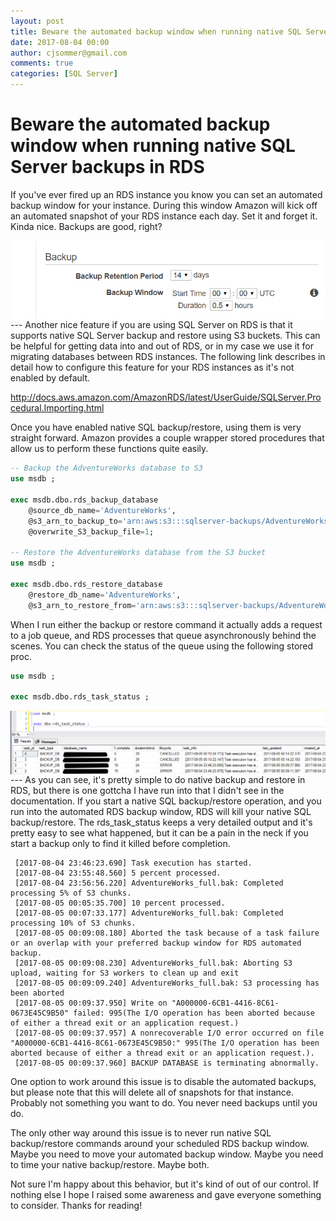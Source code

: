 ```yaml
---
layout: post
title: Beware the automated backup window when running native SQL Server backups in RDS
date: 2017-08-04 00:00
author: cjsommer@gmail.com
comments: true
categories: [SQL Server]
---
```

# Beware the automated backup window when running native SQL Server backups in RDS

If you've ever fired up an RDS instance you know you can set an automated backup window for your instance. During this window Amazon will kick off an automated snapshot of your RDS instance each day. Set it and forget it. Kinda nice. Backups are good, right? 

<img src="/img/2017/08/rds_backups.png" alt="RDS Backups" align="left">
---
Another nice feature if you are using SQL Server on RDS is that it supports native SQL Server backup and restore using S3 buckets. This can be helpful for getting data into and out of RDS, or in my case we use it for migrating databases between RDS instances. The following link describes in detail how to configure this feature for your RDS instances as it's not enabled by default.

<a href="http://docs.aws.amazon.com/AmazonRDS/latest/UserGuide/SQLServer.Procedural.Importing.html">http://docs.aws.amazon.com/AmazonRDS/latest/UserGuide/SQLServer.Procedural.Importing.html</a>

Once you have enabled native SQL backup/restore, using them is very straight forward. Amazon provides a couple wrapper stored procedures that allow us to perform these functions quite easily. 

```sql
-- Backup the AdventureWorks database to S3
use msdb ;

exec msdb.dbo.rds_backup_database
    @source_db_name='AdventureWorks',
    @s3_arn_to_backup_to='arn:aws:s3:::sqlserver-backups/AdventureWorks_full.bak',
    @overwrite_S3_backup_file=1;

-- Restore the AdventureWorks database from the S3 bucket
use msdb ;
 
exec msdb.dbo.rds_restore_database
    @restore_db_name='AdventureWorks',
    @s3_arn_to_restore_from='arn:aws:s3:::sqlserver-backups/AdventureWorks_full.bak';
```

When I run either the backup or restore command it actually adds a request to a job queue, and RDS processes that queue asynchronously behind the scenes. You can check the status of the queue using the following stored proc.

```sql
use msdb ;

exec msdb.dbo.rds_task_status ;
```

<img src="/img/2017/08/rds_task_status.png" alt="rds_task_status" align="left">
---
As you can see, it's pretty simple to do native backup and restore in RDS, but there is one gottcha I have run into that I didn't see in the documentation. If you start a native SQL backup/restore operation, and you run into the automated RDS backup window, RDS will kill your native SQL backup/restore. The rds_task_status keeps a very detailed output and it's pretty easy to see what happened, but it can be a pain in the neck if you start a backup only to find it killed before completion.


```
 [2017-08-04 23:46:23.690] Task execution has started. 
 [2017-08-04 23:55:48.560] 5 percent processed. 
 [2017-08-04 23:56:56.220] AdventureWorks_full.bak: Completed processing 5% of S3 chunks. 
 [2017-08-05 00:05:35.700] 10 percent processed. 
 [2017-08-05 00:07:33.177] AdventureWorks_full.bak: Completed processing 10% of S3 chunks. 
 [2017-08-05 00:09:08.180] Aborted the task because of a task failure or an overlap with your preferred backup window for RDS automated backup. 
 [2017-08-05 00:09:08.230] AdventureWorks_full.bak: Aborting S3 upload, waiting for S3 workers to clean up and exit 
 [2017-08-05 00:09:09.240] AdventureWorks_full.bak: S3 processing has been aborted 
 [2017-08-05 00:09:37.950] Write on "A000000-6CB1-4416-8C61-0673E45C9B50" failed: 995(The I/O operation has been aborted because of either a thread exit or an application request.) 
 [2017-08-05 00:09:37.957] A nonrecoverable I/O error occurred on file "A000000-6CB1-4416-8C61-0673E45C9B50:" 995(The I/O operation has been aborted because of either a thread exit or an application request.). 
 [2017-08-05 00:09:37.960] BACKUP DATABASE is terminating abnormally.
```

One option to work around this issue is to disable the automated backups, but please note that this will delete all of snapshots for that instance. Probably not something you want to do. You never need backups until you do. 

The only other way around this issue is to never run native SQL backup/restore commands around your scheduled RDS backup window. Maybe you need to move your automated backup window. Maybe you need to time your native backup/restore. Maybe both.

Not sure I'm happy about this behavior, but it's kind of out of our control. If nothing else I hope I raised some awareness and gave everyone something to consider. Thanks for reading!